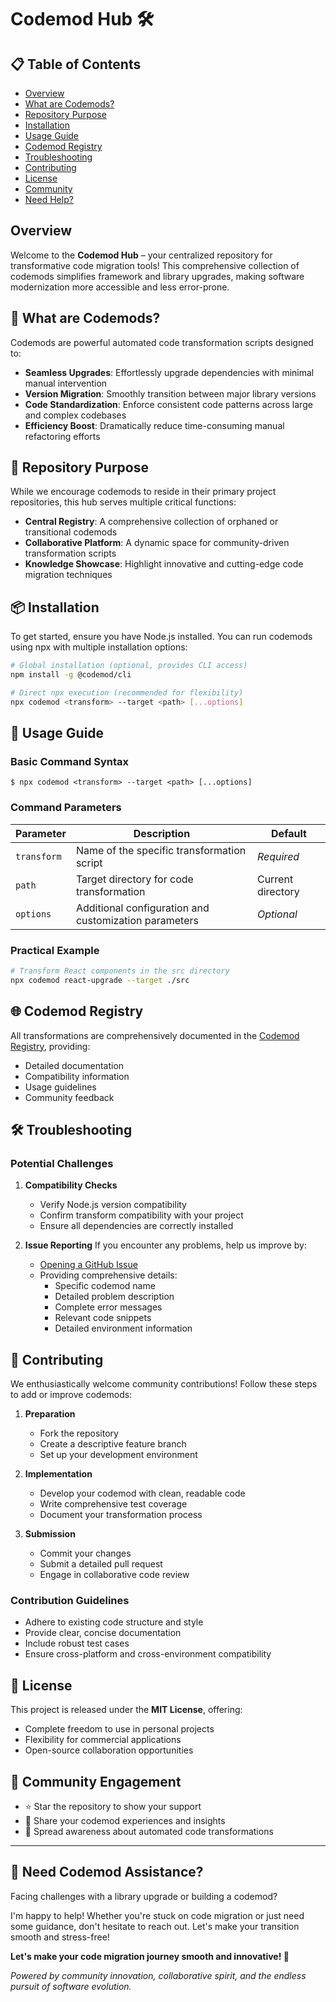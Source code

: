 # Codemod Hub 🛠️

## 📋 Table of Contents
- [Overview](#overview)
- [What are Codemods?](#-what-are-codemods)
- [Repository Purpose](#-repository-purpose)
- [Installation](#-installation)
- [Usage Guide](#-usage-guide)
- [Codemod Registry](#-codemod-registry)
- [Troubleshooting](#-troubleshooting)
- [Contributing](#-contributing)
- [License](#-license)
- [Community](#-community)
- [Need Help?](#-need-codemod-assistance)

## Overview
Welcome to the **Codemod Hub** – your centralized repository for transformative code migration tools! This comprehensive collection of codemods simplifies framework and library upgrades, making software modernization more accessible and less error-prone.

## 🌟 What are Codemods?
Codemods are powerful automated code transformation scripts designed to:

- **Seamless Upgrades**: Effortlessly upgrade dependencies with minimal manual intervention
- **Version Migration**: Smoothly transition between major library versions
- **Code Standardization**: Enforce consistent code patterns across large and complex codebases
- **Efficiency Boost**: Dramatically reduce time-consuming manual refactoring efforts

## 🚀 Repository Purpose
While we encourage codemods to reside in their primary project repositories, this hub serves multiple critical functions:

- **Central Registry**: A comprehensive collection of orphaned or transitional codemods
- **Collaborative Platform**: A dynamic space for community-driven transformation scripts
- **Knowledge Showcase**: Highlight innovative and cutting-edge code migration techniques

## 📦 Installation
To get started, ensure you have Node.js installed. You can run codemods using npx with multiple installation options:

```bash
# Global installation (optional, provides CLI access)
npm install -g @codemod/cli

# Direct npx execution (recommended for flexibility)
npx codemod <transform> --target <path> [...options]
```

## 🔧 Usage Guide
### Basic Command Syntax
```console
$ npx codemod <transform> --target <path> [...options]
```

### Command Parameters
| Parameter   | Description                                          | Default               |
|-------------|------------------------------------------------------|----------------------|
| `transform` | Name of the specific transformation script           | *Required*           |
| `path`      | Target directory for code transformation            | Current directory    |
| `options`   | Additional configuration and customization parameters| *Optional*           |

### Practical Example
```bash
# Transform React components in the src directory
npx codemod react-upgrade --target ./src
```

## 🌐 Codemod Registry
All transformations are comprehensively documented in the [Codemod Registry](https://codemod.com/registry), providing:
- Detailed documentation
- Compatibility information
- Usage guidelines
- Community feedback

## 🛠️ Troubleshooting
### Potential Challenges
1. **Compatibility Checks**
   - Verify Node.js version compatibility
   - Confirm transform compatibility with your project
   - Ensure all dependencies are correctly installed

2. **Issue Reporting**
If you encounter any problems, help us improve by:
   - [Opening a GitHub Issue](https://github.com/manishjha-04/codemod-hub/issues/new)
   - Providing comprehensive details:
     * Specific codemod name
     * Detailed problem description
     * Complete error messages
     * Relevant code snippets
     * Detailed environment information

## 🤝 Contributing
We enthusiastically welcome community contributions! Follow these steps to add or improve codemods:

1. **Preparation**
   - Fork the repository
   - Create a descriptive feature branch
   - Set up your development environment

2. **Implementation**
   - Develop your codemod with clean, readable code
   - Write comprehensive test coverage
   - Document your transformation process

3. **Submission**
   - Commit your changes
   - Submit a detailed pull request
   - Engage in collaborative code review

### Contribution Guidelines
- Adhere to existing code structure and style
- Provide clear, concise documentation
- Include robust test cases
- Ensure cross-platform and cross-environment compatibility

## 📄 License
This project is released under the **MIT License**, offering:
- Complete freedom to use in personal projects
- Flexibility for commercial applications
- Open-source collaboration opportunities

## 🎉 Community Engagement
- ⭐ Star the repository to show your support
- 💬 Share your codemod experiences and insights
- 📢 Spread awareness about automated code transformations

---

## 🤝 Need Codemod Assistance?
Facing challenges with a library upgrade or building a codemod?

I'm happy to help! Whether you're stuck on code migration or just need some guidance, don't hesitate to reach out. Let's make your transition smooth and stress-free!

**Let's make your code migration journey smooth and innovative! 🚀**

*Powered by community innovation, collaborative spirit, and the endless pursuit of software evolution.*